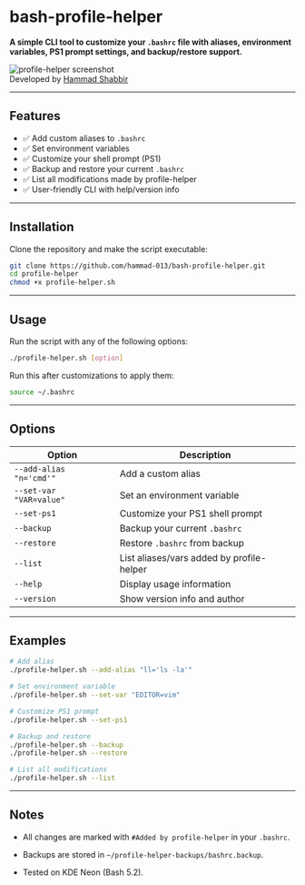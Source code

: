 # bash-profile-helper

**A simple CLI tool to customize your `.bashrc` file with aliases, environment variables, PS1 prompt settings, and backup/restore support.**

![profile-helper screenshot](https://img.shields.io/badge/Bash-Script-green)  
Developed by [Hammad Shabbir](https://github.com/hammad-013)

---

## Features

- ✅ Add custom aliases to `.bashrc`
- ✅ Set environment variables
- ✅ Customize your shell prompt (PS1)
- ✅ Backup and restore your current `.bashrc`
- ✅ List all modifications made by profile-helper
- ✅ User-friendly CLI with help/version info

---

## Installation

Clone the repository and make the script executable:

```bash
git clone https://github.com/hammad-013/bash-profile-helper.git
cd profile-helper
chmod +x profile-helper.sh
```

---

## Usage

Run the script with any of the following options:
```bash
./profile-helper.sh [option]
```
Run this after customizations to apply them:
```bash
source ~/.bashrc
```

---

## Options

| Option                  | Description                               |
| ----------------------- | ----------------------------------------- |
| `--add-alias "n='cmd'"` | Add a custom alias                        |
| `--set-var "VAR=value"` | Set an environment variable               |
| `--set-ps1`             | Customize your PS1 shell prompt           |
| `--backup`              | Backup your current `.bashrc`             |
| `--restore`             | Restore `.bashrc` from backup             |
| `--list`                | List aliases/vars added by profile-helper |
| `--help`                | Display usage information                 |
| `--version`             | Show version info and author              |

---

## Examples

```bash
# Add alias
./profile-helper.sh --add-alias "ll='ls -la'"

# Set environment variable
./profile-helper.sh --set-var "EDITOR=vim"

# Customize PS1 prompt
./profile-helper.sh --set-ps1

# Backup and restore
./profile-helper.sh --backup
./profile-helper.sh --restore

# List all modifications
./profile-helper.sh --list
```

---

## Notes

- All changes are marked with `#Added by profile-helper` in your `.bashrc`.

- Backups are stored in `~/profile-helper-backups/bashrc.backup`.

- Tested on KDE Neon (Bash 5.2).
